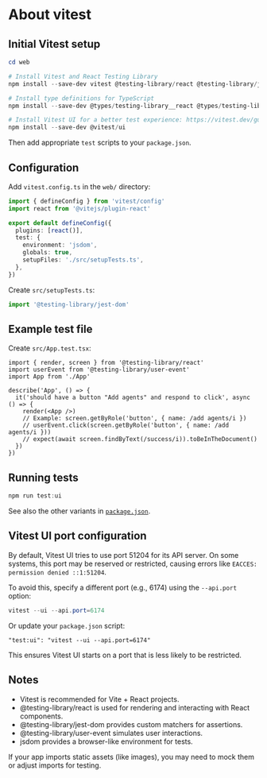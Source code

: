
# About vitest

## Initial Vitest setup

```powershell
cd web

# Install Vitest and React Testing Library
npm install --save-dev vitest @testing-library/react @testing-library/jest-dom @testing-library/user-event jsdom

# Install type definitions for TypeScript
npm install --save-dev @types/testing-library__react @types/testing-library__jest-dom @types/testing-library__user-event

# Install Vitest UI for a better test experience: https://vitest.dev/guide/ui
npm install --save-dev @vitest/ui
```

Then add appropriate `test` scripts to your `package.json`.

## Configuration

Add `vitest.config.ts` in the `web/` directory:

```ts
import { defineConfig } from 'vitest/config'
import react from '@vitejs/plugin-react'

export default defineConfig({
  plugins: [react()],
  test: {
    environment: 'jsdom',
    globals: true,
    setupFiles: './src/setupTests.ts',
  },
})
```

Create `src/setupTests.ts`:

```ts
import '@testing-library/jest-dom'
```

## Example test file

Create `src/App.test.tsx`:

```tsx
import { render, screen } from '@testing-library/react'
import userEvent from '@testing-library/user-event'
import App from './App'

describe('App', () => {
  it('should have a button "Add agents" and respond to click', async () => {
    render(<App />)
    // Example: screen.getByRole('button', { name: /add agents/i })
    // userEvent.click(screen.getByRole('button', { name: /add agents/i }))
    // expect(await screen.findByText(/success/i)).toBeInTheDocument()
  })
})
```

## Running tests

```powershell
npm run test:ui
```

See also the other variants in [`package.json`](../web/package.json).

## Vitest UI port configuration

By default, Vitest UI tries to use port 51204 for its API server. On some systems, this port may be reserved or restricted,
causing errors like `EACCES: permission denied ::1:51204`.

To avoid this, specify a different port (e.g., 6174) using the `--api.port` option:

```powershell
vitest --ui --api.port=6174
```

Or update your `package.json` script:

```jsonc
"test:ui": "vitest --ui --api.port=6174"
```

This ensures Vitest UI starts on a port that is less likely to be restricted.

## Notes

- Vitest is recommended for Vite + React projects.
- @testing-library/react is used for rendering and interacting with React components.
- @testing-library/jest-dom provides custom matchers for assertions.
- @testing-library/user-event simulates user interactions.
- jsdom provides a browser-like environment for tests.

If your app imports static assets (like images), you may need to mock them or adjust imports for testing.

